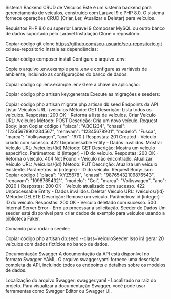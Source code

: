 Sistema Backend CRUD de Veículos
Este é um sistema backend para gerenciamento de veículos, construído com Laravel 9 e PHP 8.0. O sistema fornece operações CRUD (Criar, Ler, Atualizar e Deletar) para veículos.

Requisitos
PHP 8.0 ou superior
Laravel 9
Composer
MySQL ou outro banco de dados suportado pelo Laravel
Instalação
Clone o repositório:

 
Copiar código
git clone https://github.com/seu-usuario/seu-repositorio.git
cd seu-repositorio
Instale as dependências:


Copiar código
composer install
Configure o arquivo .env:

Copie o arquivo .env.example para .env e configure as variáveis de ambiente, incluindo as configurações do banco de dados.


Copiar código
cp .env.example .env
Gere a chave de aplicação:


Copiar código
php artisan key:generate
Execute as migrações e seeders:


Copiar código
php artisan migrate
php artisan db:seed
Endpoints da API
Listar Veículos
URL: /veiculos
Método: GET
Descrição: Lista todos os veículos.
Respostas:
200 OK - Retorna a lista de veículos.
Criar Veículo
URL: /veiculos
Método: POST
Descrição: Cria um novo veículo.
Request Body:
json
Copiar código
{
  "placa": "ABC1234",
  "chassi": "12345678901234567",
  "renavam": "12345678901",
  "modelo": "Fusca",
  "marca": "Volkswagen",
  "ano": 1970
}
Respostas:
201 Created - Veículo criado com sucesso.
422 Unprocessable Entity - Dados inválidos.
Mostrar Veículo
URL: /veiculos/{id}
Método: GET
Descrição: Mostra um veículo específico.
Parâmetros:
id (integer) - ID do veículo.
Respostas:
200 OK - Retorna o veículo.
404 Not Found - Veículo não encontrado.
Atualizar Veículo
URL: /veiculos/{id}
Método: PUT
Descrição: Atualiza um veículo existente.
Parâmetros:
id (integer) - ID do veículo.
Request Body:
json
Copiar código
{
  "placa": "XYZ5678",
  "chassi": "98765432109876543",
  "renavam": "10987654321",
  "modelo": "Gol",
  "marca": "Volkswagen",
  "ano": 2020
}
Respostas:
200 OK - Veículo atualizado com sucesso.
422 Unprocessable Entity - Dados inválidos.
Deletar Veículo
URL: /veiculos/{id}
Método: DELETE
Descrição: Remove um veículo.
Parâmetros:
id (integer) - ID do veículo.
Respostas:
200 OK - Veículo deletado com sucesso.
500 Internal Server Error - Erro ao processar a solicitação.
Seeder de Dados
Um seeder está disponível para criar dados de exemplo para veículos usando a biblioteca Faker.

Comando para rodar o seeder:


Copiar código
php artisan db:seed --class=VeiculoSeeder
Isso irá gerar 20 veículos com dados fictícios no banco de dados.

Documentação Swagger
A documentação da API está disponível no formato Swagger YAML. O arquivo swagger.yaml fornece uma descrição completa da API, incluindo todos os endpoints e detalhes sobre os modelos de dados.

Localização do arquivo Swagger:
swagger.yaml - Localizado na raiz do projeto.
Para visualizar a documentação Swagger, você pode usar ferramentas como Swagger Editor ou Swagger UI.